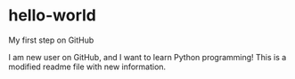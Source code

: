 # hello-world
My first step on GitHub

I am new user on GitHub, and I want to learn Python programming!
This is a modified readme file with new information.
